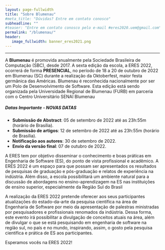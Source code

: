 ```yaml
---
layout: page-fullwidth
title: "Sobre Blumenau"
#meta_title: "Dúvidas? Entre em contato conosco"
subheadline: ""
#teaser: "Entre em contato conosco pelo e-mail #eres2020.uem@gmail.com"
permalink: "/blumenau/"
header:
   image_fullwidth: banner_eres2021.png
---
```

<hr>

<p>A <strong>Blumenau</strong> é promovida anualmente pela Sociedade Brasileira de Computação (SBC), desde 2017. A sexta edição da escola, a ERES 2022, ocorrerá de forma <strong>PRESENCIAL</strong>, no período de 18 a 20 de outubro de 2022 em Blumenau (SC) durante a realização da Oktoberfest, maior festa germânica das Américas. Blumenau é reconhecida nacionalmente por ser um Polo de Desenvolvimento de Software. Esta edição está sendo organizada pela Universidade Regional de Blumenau (FURB) em parceria com o Centro Universitário SENAI Blumenau </p>

<h5>Datas Importante - <strong>NOVAS DATAS</strong></h5>
<ul>
  <li><strong>Submissão de Abstract</strong>: 05 de setembro de 2022 até as 23h:55m (horário de Brasília).</li>
  <li><strong>Submissão de artigos</strong>: 12 de setembro de 2022 até as 23h:55m (horário de Brasília).</li>
  <li><strong>Notificação aos autores</strong>: 30 de setembro de 2022.</li>
  <li><strong>Envio da versão final</strong>: 07 de outubro de 2022.</li>
</ul>

<p>A ERES tem por objetivo disseminar o conhecimento e boas práticas em Engenharia de Software (ES), do ponto de vista profissional e acadêmico. A ERES 2022 é um espaço para que possam ser apresentados os resultados de pesquisas de graduação e pós-graduação e relatos de experiência na indústria. Além disso, a escola possibilitará um ambiente natural para a discussão de abordagens no ensino-aprendizagem na ES nas instituições de ensino superior, especialmente da Região Sul do Brasil</p>

<p>A realização da ERES 2022 pretende oferecer aos seus participantes atualizações do estado-da-arte da pesquisa científica na área de Engenharia de Software por meio da apresentação de palestras ministradas por pesquisadores e profissionais renomados da indústria. Dessa forma, este evento irá possibilitar a divulgação de conceitos atuais na área, além de divulgar o que se está pesquisando em engenharia de software na região sul, no país e no mundo, inspirando, assim, o gosto pela pesquisa científica e prática de ES aos participantes.</p>

<p>Esperamos vocês na ERES 2022!</p>
